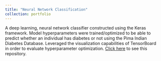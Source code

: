 ```yaml
---
title: "Neural Network Classification"
collection: portfolio
---
```


A deep learning, neural network classifier constructed using the Keras framework. Model hyperparameters were trained/optimized to be able to predict whether an individual has diabetes or not using the Pima Indian Diabetes Database. Leveraged the visualization capabilities of TensorBoard in order to evaluate hyperparameter optimization. [Click here]([https://github.com/sofiapasquini/Keras-DL-Classification]) to see this repository.
